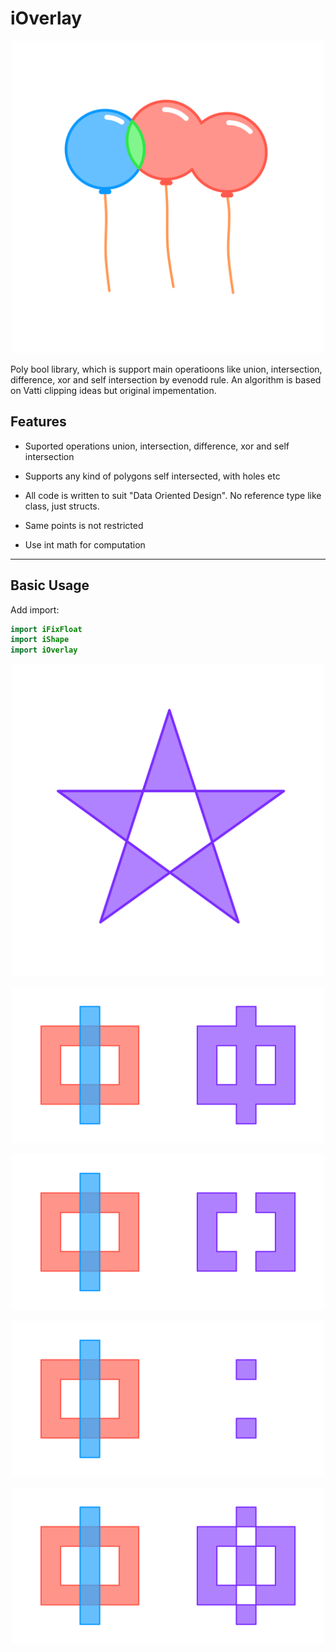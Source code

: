 # iOverlay

<p align="center">
<img src="https://github.com/iShape-Swift/iOverlay/blob/main/Readme/balloons.svg" width="500"/>
</p>

Poly bool library, which is support main operatioons like union, intersection, difference, xor and self intersection by evenodd rule. An algorithm is based on Vatti clipping ideas but original impementation.

## Features

- Suported operations union, intersection, difference, xor and self intersection

- Supports any kind of polygons self intersected, with holes etc

- All code is written to suit "Data Oriented Design". No reference type like class, just structs.

- Same points is not restricted

- Use int math for computation

---

## Basic Usage

Add import:
```swift
import iFixFloat
import iShape
import iOverlay
```


<p align="center">
<img src="https://github.com/iShape-Swift/iOverlay/blob/main/Readme/self-intersecting.svg" width="500"/>
</p>

<p align="center">
<img src="https://github.com/iShape-Swift/iOverlay/blob/main/Readme/union.svg" width="500"/>
</p>

<p align="center">
<img src="https://github.com/iShape-Swift/iOverlay/blob/main/Readme/difference.svg" width="500"/>
</p>

<p align="center">
<img src="https://github.com/iShape-Swift/iOverlay/blob/main/Readme/intersection.svg" width="500"/>
</p>

<p align="center">
<img src="https://github.com/iShape-Swift/iOverlay/blob/main/Readme/exclusion.svg" width="500"/>
</p>
